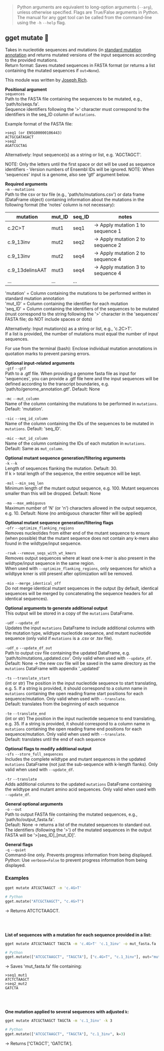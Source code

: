 > Python arguments are equivalent to long-option arguments (`--arg`), unless otherwise specified. Flags are True/False arguments in Python.  The manual for any gget tool can be called from the command-line using the `-h` `--help` flag.  
## gget mutate 🧟
Takes in nucleotide sequences and mutations (in [standard mutation annotation](https://www.ncbi.nlm.nih.gov/pmc/articles/PMC1867422/) and returns mutated versions of the input sequences according to the provided mutations.  
Return format: Saves mutated sequences in FASTA format (or returns a list containing the mutated sequences if `out=None`).  

This module was written by [Joseph Rich](https://github.com/josephrich98).

**Positional argument**  
`sequences`   
Path to the FASTA file containing the sequences to be mutated, e.g., 'path/to/seqs.fa'.  
Sequence identifiers following the '>' character must correspond to the identifiers in the seq_ID column of `mutations`.  

Example format of the FASTA file:  
```
>seq1 (or ENSG00000106443)  
ACTGCGATAGACT  
>seq2  
AGATCGCTAG
```

Alternatively: Input sequence(s) as a string or list, e.g. 'AGCTAGCT'.

NOTE: Only the letters until the first space or dot will be used as sequence identifiers - Version numbers of Ensembl IDs will be ignored.
NOTE: When 'sequences' input is a genome, also see 'gtf' argument below.

**Required arguments**  
`-m` `--mutations`  
Path to the csv or tsv file (e.g., 'path/to/mutations.csv') or data frame (DataFrame object) containing information about the mutations in the following format (the 'notes' column is not necessary):  

| mutation         | mut_ID | seq_ID | notes |
|------------------|--------|--------|-------|
| c.2C>T           | mut1   | seq1   | -> Apply mutation 1 to sequence 1 |
| c.9_13inv        | mut2   | seq2   | -> Apply mutation 2 to sequence 2 |
| c.9_13inv        | mut2   | seq4   | -> Apply mutation 2 to sequence 4 |
| c.9_13delinsAAT  | mut3   | seq4   | -> Apply mutation 3 to sequence 4 |
| ...              | ...    | ...    |                                   |

'mutation' = Column containing the mutations to be performed written in standard mutation annotation  
'mut_ID' = Column containing the identifier for each mutation  
'seq_ID' = Column containing the identifiers of the sequences to be mutated (must correspond to the string following the '>' character in the 'sequences' FASTA file; do NOT include spaces or dots)  

Alternatively: Input mutation(s) as a string or list, e.g., 'c.2C>T'.  
If a list is provided, the number of mutations must equal the number of input sequences.  

For use from the terminal (bash): Enclose individual mutation annotations in quotation marks to prevent parsing errors.  

**Optional input-related arguments**  
`-gtf` `--gtf`  
Path to a .gtf file. When providing a genome fasta file as input for 'sequences', you can provide a .gtf file here and the input sequences will be defined according to the transcript boundaries, e.g. 'path/to/genome_annotation.gtf'. Default: None

`-mc` `--mut_column`  
Name of the column containing the mutations to be performed in `mutations`. Default: 'mutation'.  

`-sic` `--seq_id_column`  
Name of the column containing the IDs of the sequences to be mutated in `mutations`. Default: 'seq_ID'.

`-mic` `--mut_id_column`  
Name of the column containing the IDs of each mutation in `mutations`. Default: Same as `mut_column`.
  
**Optional mutant sequence generation/filtering arguments**  
`-k` `--k`  
Length of sequences flanking the mutation. Default: 30.  
If k > total length of the sequence, the entire sequence will be kept.  

`-msl` `--min_seq_len`  
Minimum length of the mutant output sequence, e.g. 100. Mutant sequences smaller than this will be dropped. Default: None

`-ma` `--max_ambiguous`                
Maximum number of 'N' (or 'n') characters allowed in the output sequence, e.g. 10. Default: None (no ambiguous character filter will be applied)

**Optional mutant sequence generation/filtering flags**  
`-ofr` `--optimize_flanking_regions`  
Removes nucleotides from either end of the mutant sequence to ensure (when possible) that the mutant sequence does not contain any k-mers also found in the wildtype/input sequence. 

`-rswk` `--remove_seqs_with_wt_kmers`  
Removes output sequences where at least one k-mer is also present in the wildtype/input sequence in the same region.  
When used with `--optimize_flanking_regions`, only sequences for which a wildtpye kmer is still present after optimization will be removed.

`-mio` `--merge_identical_off`          
Do not merge identical mutant sequences in the output (by default, identical sequences will be merged by concatenating the sequence headers for all identical sequences).

**Optional arguments to generate additional output**   
This output will be stored in a copy of the `mutations` DataFrame.  
  
`-udf` `--update_df`   
Updates the input `mutations` DataFrame to include additional columns with the mutation type, wildtype nucleotide sequence, and mutant nucleotide sequence (only valid if `mutations` is a .csv or .tsv file).  

`-udf_o` `--update_df_out`               
Path to output csv file containing the updated DataFrame, e.g. 'path/to/mutations_updated.csv'. Only valid when used with `--update_df`.  
Default: None -> the new csv file will be saved in the same directory as the `mutations` DataFrame with appendix '_updated'  

`-ts` `--translate_start`              
(int or str) The position in the input nucleotide sequence to start translating, e.g. 5. If a string is provided, it should correspond to a column name in `mutations` containing the open reading frame start positions for each sequence/mutation. Only valid when used with `--translate`.  
Default: translates from the beginning of each sequence  

`-te` `--translate_end`                
(int or str) The position in the input nucleotide sequence to end translating, e.g. 35. If a string is provided, it should correspond to a column name in `mutations` containing the open reading frame end positions for each sequence/mutation. Only valid when used with `--translate`.  
Default: translates until the end of each sequence  

**Optional flags to modify additional output**  
`-sfs` `--store_full_sequences`         
Includes the complete wildtype and mutant sequences in the updated `mutations` DataFrame (not just the sub-sequence with k-length flanks). Only valid when used with `--update_df`.   
                                   
`-tr` `--translate`                  
Adds additional columns to the updated `mutations` DataFrame containing the wildtype and mutant amino acid sequences. Only valid when used with `--update_df`.   

**General optional arguments**  
`-o` `--out`   
Path to output FASTA file containing the mutated sequences, e.g., 'path/to/output_fasta.fa'.  
Default: None -> returns a list of the mutated sequences to standard out.    
The identifiers (following the '>') of the mutated sequences in the output FASTA will be '>[seq_ID]_[mut_ID]'. 

**General flags**  
`-q` `--quiet`   
Command-line only. Prevents progress information from being displayed.  
Python: Use `verbose=False` to prevent progress information from being displayed.  

### Examples
```bash
gget mutate ATCGCTAAGCT -m 'c.4G>T'
```
```python
# Python
gget.mutate("ATCGCTAAGCT", "c.4G>T")
```
&rarr; Returns ATCTCTAAGCT.  

<br/><br/>

**List of sequences with a mutation for each sequence provided in a list:**  
```bash
gget mutate ATCGCTAAGCT TAGCTA -m 'c.4G>T' 'c.1_3inv' -o mut_fasta.fa
```
```python
# Python
gget.mutate(["ATCGCTAAGCT", "TAGCTA"], ["c.4G>T", "c.1_3inv"], out="mut_fasta.fa")
```
&rarr; Saves 'mut_fasta.fa' file containing: 
```
>seq1_mut1  
ATCTCTAAGCT  
>seq2_mut2  
GATCTA
```

<br/><br/>

**One mutation applied to several sequences with adjusted `k`:**  
```bash
gget mutate ATCGCTAAGCT TAGCTA -m 'c.1_3inv' -k 3
```
```python
# Python
gget.mutate(["ATCGCTAAGCT", "TAGCTA"], "c.1_3inv", k=3)
```
&rarr; Returns ['CTAGCT', 'GATCTA'].  
